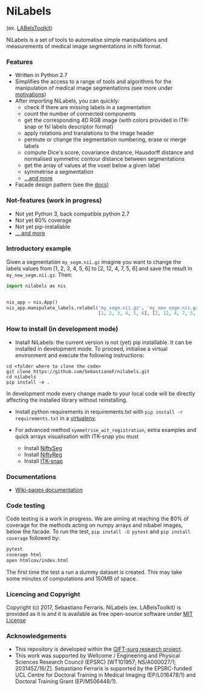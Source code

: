 # NiLabels 

(ex. [LABelsToolkit](https://github.com/SebastianoF/LABelsToolkit))

NiLabels is a set of tools to automatise simple manipulations and measurements of medical image 
segmentations in nifti format.

### Features

+ Written in Python 2.7
+ Simplifies the access to a range of tools and algorithms for the manipulation of medical image segmentations (see more under [motivations](https://github.com/SebastianoF/nilabels/wiki/Motivations))
+ After importing NiLabels, you can quickly: 
    + check if there are missing labels in a segmentation 
    + count the number of connected components
    + get the corresponding 4D RGB image (with colors provided in ITK-snap or fsl labels descriptor format) 
    + apply rotations and translations to the image header
    + permute or change the segmentation numbering, erase or merge labels 
    + compute Dice's score, covariance distance, Hausdorff distance and normalised symmetric contour distance between segmentations 
    + get the array of values at the voxel below a given label 
    + symmetrise a segmentation 
    + [...and more](https://github.com/SebastianoF/nilabels/wiki/What-you-can-do-with-nilabels)
+ Facade design pattern (see the [docs](https://github.com/SebastianoF/nilabels/wiki/Design-Pattern))

### Not-features (work in progress)

+ Not yet Python 3, back compatible python 2.7
+ Not yet 80% coverage
+ Not yet pip-installable
+ [... and more](https://github.com/SebastianoF/nilabels/wiki/Work-in-Progress)

### Introductory example

Given a segmentation `my_segm.nii.gz` imagine you want to change the labels values from [1, 2, 3, 4, 5, 6] to [2, 12, 4, 7, 5, 6]
and save the result in `my_new_segm.nii.gz`. Then:

```python
import nilabels as nis


nis_app = nis.App()
nis_app.manipulate_labels.relabel('my_segm.nii.gz', 'my_new_segm.nii.gz', 
                                  [1, 2, 3, 4, 5, 6], [2, 12, 4, 7, 5, 6])

```

### How to install (in development mode) 


+ Install NiLabels: the current version is not (yet) pip installable. It can be installed in development mode.
To proceed, initialise a virtual environment and execute the following instructions:
```
cd <folder where to clone the code>
git clone https://github.com/SebastianoF/nilabels.git
cd nilabels
pip install -e .
```
In development mode every change made to your local code will be directly affecting the installed library
without reinstalling.


+ Install python requirements in requirements.txt with
    `pip install -r requirements.txt`
in a [virtualenv](http://docs.python-guide.org/en/latest/dev/virtualenvs/).

+ For advanced method `symmetrise_wit_registration`, extra examples and quick arrays visualisation with ITK-snap you must
    + Install [NiftySeg](https://github.com/KCL-BMEIS/NiftySeg)
    + Install [NiftyReg](https://github.com/KCL-BMEIS/niftyreg)
    + Install [ITK-snap](http://www.itksnap.org/pmwiki/pmwiki.php?n=Downloads.SNAP3)


### Documentations

+ [Wiki-pages documentation](https://github.com/SebastianoF/nilabels/wiki)


### Code testing

Code testing is a work in progress. We are aiming at reaching the 80% of coverage for the methods acting on numpy arrays and nibabel images, below the facade.
To run the test, `pip install -U pytest` and `pip install coverage` followed by:
```bash
pytest
coverage html
open htmlcov/index.html
```
The first time the test a run a dummy dataset is created. This may take some minutes of computations and 150MB of space.

### Licencing and Copyright

Copyright (c) 2017, Sebastiano Ferraris. NiLabels  (ex. LABelsToolkit) is provided as it is and 
it is available as free open-source software under 
[MIT License](https://github.com/SebastianoF/nilabels/blob/master/LICENCE.txt)


### Acknowledgements

+ This repository is developed within the [GIFT-surg research project](http://www.gift-surg.ac.uk).
+ This work was supported by Wellcome / Engineering and Physical Sciences Research Council (EPSRC) [WT101957; NS/A000027/1; 203145Z/16/Z]. 
Sebastiano Ferraris is supported by the EPSRC-funded UCL Centre for Doctoral Training in Medical Imaging (EP/L016478/1) and Doctoral Training Grant (EP/M506448/1). 
